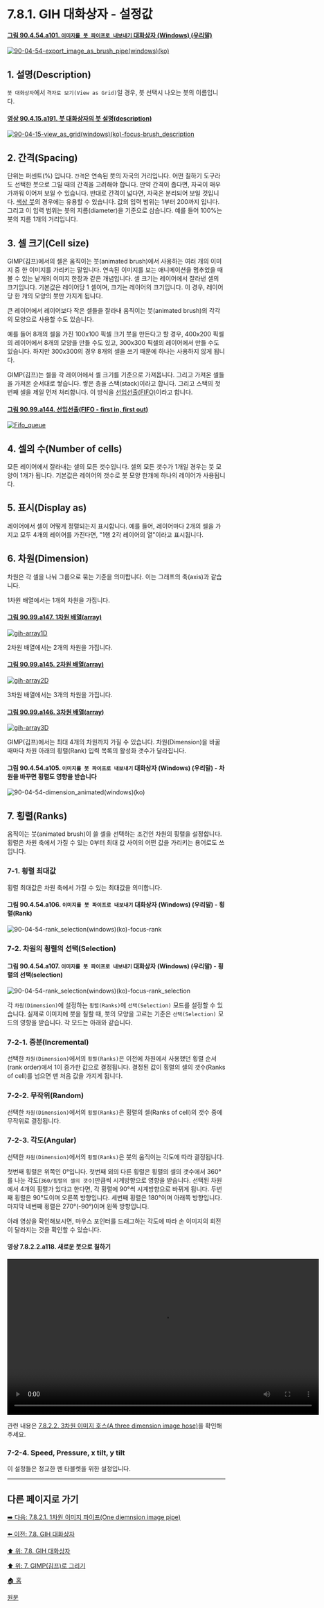 # 7.8.1. GIH 대화상자 - 설정값

#### [그림 90.4.54.a101. `이미지를 붓 파이프로 내보내기` 대화상자 (Windows) (우리말)](https://wonder13662.github.io/gimp/2.10.36_ko/90-04-54-export_image_as_brush_pipe.html#%EA%B7%B8%EB%A6%BC-90454a101-%EC%9D%B4%EB%AF%B8%EC%A7%80%EB%A5%BC-%EB%B6%93-%ED%8C%8C%EC%9D%B4%ED%94%84%EB%A1%9C-%EB%82%B4%EB%B3%B4%EB%82%B4%EA%B8%B0-%EB%8C%80%ED%99%94%EC%83%81%EC%9E%90-windows-%EC%9A%B0%EB%A6%AC%EB%A7%90)
[![90-04-54-export_image_as_brush_pipe(windows)(ko)](https://github.com/wonder13662/gimp/assets/15767104/772cddf7-fec0-4394-8394-99ec12a986e8)](https://wonder13662.github.io/gimp/2.10.36_ko/90-04-54-export_image_as_brush_pipe.html#%EA%B7%B8%EB%A6%BC-90454a101-%EC%9D%B4%EB%AF%B8%EC%A7%80%EB%A5%BC-%EB%B6%93-%ED%8C%8C%EC%9D%B4%ED%94%84%EB%A1%9C-%EB%82%B4%EB%B3%B4%EB%82%B4%EA%B8%B0-%EB%8C%80%ED%99%94%EC%83%81%EC%9E%90-windows-%EC%9A%B0%EB%A6%AC%EB%A7%90)

## 1. 설명(Description)
`붓 대화상자`에서 `격자로 보기(View as Grid)`일 경우, 붓 선택시 나오는 붓의 이름입니다.

#### [영상 90.4.15.a191. 붓 대화상자의 붓 설명(description)](https://wonder13662.github.io/gimp/2.10.36_ko/90-04-15-brushes.html#%EC%98%81%EC%83%81-90415a191-%EB%B6%93-%EB%8C%80%ED%99%94%EC%83%81%EC%9E%90%EC%9D%98-%EB%B6%93-%EC%84%A4%EB%AA%85description)
[![90-04-15-view_as_grid(windows)(ko)-focus-brush_description](https://github.com/wonder13662/gimp/assets/15767104/fb4f6097-a9e0-4cc0-aa68-c03d0b462846)](https://wonder13662.github.io/gimp/2.10.36_ko/90-04-15-brushes.html#%EC%98%81%EC%83%81-90415a191-%EB%B6%93-%EB%8C%80%ED%99%94%EC%83%81%EC%9E%90%EC%9D%98-%EB%B6%93-%EC%84%A4%EB%AA%85description)

## 2. 간격(Spacing)
단위는 퍼센트(%) 입니다. `간격`은 연속된 붓의 자국의 거리입니다. 어떤 칠하기 도구라도 선택한 붓으로 그릴 때의 간격을 고려해야 합니다. 만약 간격이 좁다면, 자국이 매우 가까워 이어져 보일 수 있습니다. 반대로 간격이 넓다면, 자국은 분리되어 보일 것입니다. [색상 붓](./07-06-brushesx-02-color_brush.md)의 경우에는 유용할 수 있습니다. 값의 입력 범위는 1부터 200까지 입니다. 그리고 이 입력 범위는 붓의 지름(diameter)을 기준으로 삼습니다. 예를 들어 100%는 붓의 지름 1개의 거리입니다.

## 3. 셀 크기(Cell size)
GIMP(김프)에서의 셀은 움직이는 붓(animated brush)에서 사용하는 여러 개의 이미지 중 한 이미지를 가리키는 말입니다. 연속된 이미지를 보는 애니메이션을 멈추었을 때 볼 수 있는 낱개의 이미지 한장과 같은 개념입니다. 셀 크기는 레이어에서 잘라낸 셀의 크기입니다. 기본값은 레이어당 1 셀이며, 크기는 레이어의 크기입니다. 이 경우, 레이어당 한 개의 모양의 붓만 가지게 됩니다.

큰 레이어에서 레이어보다 작은 셀들을 잘라내 움직이는 붓(animated brush)의 각각의 모양으로 사용할 수도 있습니다.

예를 들어 8개의 셀을 가진 100x100 픽셀 크기 붓을 만든다고 할 경우, 400x200 픽셀의 레이어에서 8개의 모양을 만들 수도 있고, 300x300 픽셀의 레이어에서 만들 수도 있습니다. 하지만 300x300의 경우 8개의 셀을 쓰기 때문에 하나는 사용하지 않게 됩니다.

GIMP(김프)는 셀을 각 레이어에서 셀 크기를 기준으로 가져옵니다. 그리고 가져온 셀들을 가져온 순서대로 쌓습니다. 쌓은 층을 스택(stack)이라고 합니다. 그리고 스택의 첫번째 셀을 제일 먼저 처리합니다. 이 방식을 [선입선출(FIFO)](https://ko.wikipedia.org/wiki/%EC%84%A0%EC%9E%85_%EC%84%A0%EC%B6%9C)이라고 합니다. 

#### [그림 90.99.a144. 선입선출(FIFO - first in, first out)](https://wonder13662.github.io/gimp/2.10.36_ko/90-99-etc.html#%EA%B7%B8%EB%A6%BC-9099a144-%EC%84%A0%EC%9E%85%EC%84%A0%EC%B6%9Cfifo---first-in-first-out)
[![Fifo_queue](https://github.com/wonder13662/gimp/assets/15767104/6e7cd780-e5cb-4347-911e-1ce4fa3ceade)](https://wonder13662.github.io/gimp/2.10.36_ko/90-99-etc.html#%EA%B7%B8%EB%A6%BC-9099a144-%EC%84%A0%EC%9E%85%EC%84%A0%EC%B6%9Cfifo---first-in-first-out)

## 4. 셀의 수(Number of cells)
모든 레이어에서 잘라내는 셀의 모든 갯수입니다. 셀의 모든 갯수가 1개일 경우는 붓 모양이 1개가 됩니다. 기본값은 레이어의 갯수로 붓 모양 한개에 하나의 레이어가 사용됩니다.

## 5. 표시(Display as)
레이어에서 셀이 어떻게 정렬되는지 표시합니다. 예를 들어, 레이어마다 2개의 셀을 가지고 모두 4개의 레이어를 가진다면, "1행 2각 레이어의 열"이라고 표시됩니다.

## 6. 차원(Dimension)
차원은 각 셀을 나눠 그룹으로 묶는 기준을 의미합니다. 이는 그래프의 축(axis)과 같습니다.

1차원 배열에서는 1개의 차원을 가집니다.

#### [그림 90.99.a147. 1차원 배열(array)](https://wonder13662.github.io/gimp/2.10.36_ko/90-99-etc.html#%EA%B7%B8%EB%A6%BC-9099a147-1%EC%B0%A8%EC%9B%90-%EB%B0%B0%EC%97%B4array)
[![gih-array1D](https://github.com/wonder13662/gimp/assets/15767104/75d078d4-d4bb-4106-adb1-15df4a1fd485)](https://wonder13662.github.io/gimp/2.10.36_ko/90-99-etc.html#%EA%B7%B8%EB%A6%BC-9099a147-1%EC%B0%A8%EC%9B%90-%EB%B0%B0%EC%97%B4array)

2차원 배열에서는 2개의 차원을 가집니다.

#### [그림 90.99.a145. 2차원 배열(array)](https://wonder13662.github.io/gimp/2.10.36_ko/90-99-etc.html#%EA%B7%B8%EB%A6%BC-9099a145-2%EC%B0%A8%EC%9B%90-%EB%B0%B0%EC%97%B4array)
[![gih-array2D](https://github.com/wonder13662/gimp/assets/15767104/a7c1b608-6ad5-4d66-b035-2286ce82115d)](https://wonder13662.github.io/gimp/2.10.36_ko/90-99-etc.html#%EA%B7%B8%EB%A6%BC-9099a145-2%EC%B0%A8%EC%9B%90-%EB%B0%B0%EC%97%B4array)

3차원 배열에서는 3개의 차원을 가집니다.

#### [그림 90.99.a146. 3차원 배열(array)](https://wonder13662.github.io/gimp/2.10.36_ko/90-99-etc.html#%EA%B7%B8%EB%A6%BC-9099a146-3%EC%B0%A8%EC%9B%90-%EB%B0%B0%EC%97%B4array)
[![gih-array3D](https://github.com/wonder13662/gimp/assets/15767104/9e144c26-051e-4617-9331-28c2cc2968ef)](https://wonder13662.github.io/gimp/2.10.36_ko/90-99-etc.html#%EA%B7%B8%EB%A6%BC-9099a146-3%EC%B0%A8%EC%9B%90-%EB%B0%B0%EC%97%B4array)

GIMP(김프)에서는 최대 4개의 차원까지 가질 수 있습니다. 차원(Dimension)을 바꿀때마다 차원 아래의 횡렬(Rank) 입력 목록의 활성화 갯수가 달라집니다.

#### 그림 90.4.54.a105. `이미지를 붓 파이프로 내보내기` 대화상자 (Windows) (우리말) - 차원을 바꾸면 횡렬도 영향을 받습니다
![90-04-54-dimension_animated(windows)(ko)](https://github.com/wonder13662/gimp/assets/15767104/9a713938-38c1-4b5b-b1d9-613bce3b07ad)

## 7. 횡렬(Ranks)
움직이는 붓(animated brush)이 쓸 셀을 선택하는 조건인 차원의 횡렬을 설정합니다. 횡렬은 차원 축에서 가질 수 있는 0부터 최대 값 사이의 어떤 값을 가리키는 용어로도 쓰입니다. 

### 7-1. 횡렬 최대값
횡렬 최대값은 차원 축에서 가질 수 있는 최대값을 의미합니다. 

#### 그림 90.4.54.a106. `이미지를 붓 파이프로 내보내기` 대화상자 (Windows) (우리말) - 횡렬(Rank)
![90-04-54-rank_selection(windows)(ko)-focus-rank](https://github.com/wonder13662/gimp/assets/15767104/4f2e2c68-8619-4002-8dde-9c4977dd7dd2)

### 7-2. 차원의 횡렬의 선택(Selection)
#### 그림 90.4.54.a107. `이미지를 붓 파이프로 내보내기` 대화상자 (Windows) (우리말) - 횡렬의 선택(selection)
![90-04-54-rank_selection(windows)(ko)-focus-rank_selection](https://github.com/wonder13662/gimp/assets/15767104/d902c779-d0e8-4b51-8fe8-28cc739a76c8)

각 `차원(Dimension)`에 설정하는 `횡렬(Ranks)`에 `선택(Selection)` 모드를 설정할 수 있습니다. 실제로 이미지에 붓을 칠할 때, 붓의 모양을 고르는 기준은 `선택(Selection)` 모드의 영향을 받습니다. 각 모드는 아래와 같습니다.

### 7-2-1. 증분(Incremental)
선택한 `차원(Dimension)`에서의 `횡렬(Ranks)`은 이전에 차원에서 사용했던 횡렬 순서(rank order)에서 1이 증가한 값으로 결정됩니다. 결정된 값이 횡렬의 셀의 갯수(Ranks of cell)를 넘으면 맨 처음 값을 가지게 됩니다.

### 7-2-2. 무작위(Random)
선택한 `차원(Dimension)`에서의 `횡렬(Ranks)`은 횡렬의 셀(Ranks of cell)의 갯수 중에 무작위로 결정됩니다.

### 7-2-3. 각도(Angular)
선택한 `차원(Dimension)`에서의 `횡렬(Ranks)`은 붓의 움직이는 각도에 따라 결정됩니다.

첫번째 횡렬은 위쪽인 0°입니다. 첫번째 외의 다른 횡렬은 횡렬의 셀의 갯수에서 360°를 나눈 각도(`360/횡렬의 셀의 갯수`)만큼씩 시계방향으로 영향을 받습니다. 선택된 차원에서 4개의 횡렬가 있다고 한다면, 각 횡렬에 90°씩 시계방향으로 바뀌게 됩니다. 두번째 횡렬은 90°도이며 오른쪽 방향입니다. 세번째 횡렬은 180°이며 아래쪽 방향입니다. 마지막 네번째 횡렬은 270°(-90°)이며 왼쪽 방향입니다.

아래 영상을 확인해보시면, 마우스 포인터를 드래그하는 각도에 따라 손 이미지의 회전이 달라지는 것을 확인할 수 있습니다.

#### 영상 7.8.2.2.a118. 새로운 붓으로 칠하기
<video controls="controls" width="720" src="https://github.com/wonder13662/gimp/assets/15767104/ef3a8c7e-fe12-47ee-9b91-dbe9e6fe3b11"></video>

관련 내용은 [7.8.2.2. 3차원 이미지 호스(A three dimension image hose)](./07-08-the-gih-dialog-boxx-02-examplex-02-three_dimension_image_hose.md)을 확인해주세요.

### 7-2-4. Speed, Pressure, x tilt, y tilt
이 설정들은 정교한 펜 타블렛을 위한 설정입니다.

***

## 다른 페이지로 가기
[➡️ 다음: 7.8.2.1. 1차원 이미지 파이프(One diemnsion image pipe)](./07-08-the-gih-dialog-boxx-02-examplex-01-one_dimension_image_pipe.md)

[⬅️ 이전: 7.8. GIH 대화상자](./07-08-the-gih-dialog-box.md)

[⬆️ 위: 7.8. GIH 대화상자](./07-08-the-gih-dialog-box.md)

[⬆️ 위: 7. GIMP(김프)로 그리기](./07-00-painting-with-gimp.md)

[🏠 홈](./00-home.md)

[원문](https://docs.gimp.org/2.10/ko/gimp-using-animated-brushes.html)
